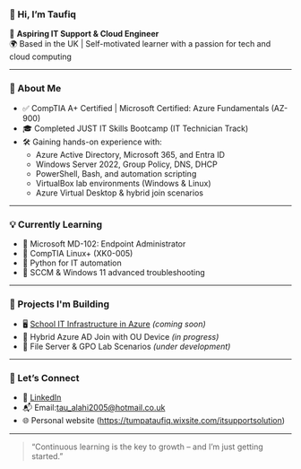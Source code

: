 ### 👋 Hi, I’m Taufiq

🎯 **Aspiring IT Support & Cloud Engineer**  
🌍 Based in the UK | Self-motivated learner with a passion for tech and cloud computing

---

### 🚀 About Me

- ✅ CompTIA A+ Certified | Microsoft Certified: Azure Fundamentals (AZ-900)
- 🎓 Completed JUST IT Skills Bootcamp (IT Technician Track)
- 🛠️ Gaining hands-on experience with:
  - Azure Active Directory, Microsoft 365, and Entra ID
  - Windows Server 2022, Group Policy, DNS, DHCP
  - PowerShell, Bash, and automation scripting
  - VirtualBox lab environments (Windows & Linux)
  - Azure Virtual Desktop & hybrid join scenarios

---

### 💡 Currently Learning

- 🔄 Microsoft MD-102: Endpoint Administrator
- 🐧 CompTIA Linux+ (XK0-005)
- 🧠 Python for IT automation
- 🔧 SCCM & Windows 11 advanced troubleshooting

---

### 📂 Projects I'm Building

- 🖥️ [School IT Infrastructure in Azure](#) *(coming soon)*
- 🔐 Hybrid Azure AD Join with OU Device *(in progress)*
- 📁 File Server & GPO Lab Scenarios *(under development)*

---

### 🤝 Let’s Connect

- 💼 [LinkedIn](https://linkedin.com/in/mohammed-alahi-aa1072290)
- 📬 Email:tau_alahi2005@hotmail.co.uk
- 🌐 Personal website (https://tumpataufiq.wixsite.com/itsupportsolution)

---

> “Continuous learning is the key to growth – and I’m just getting started.”
